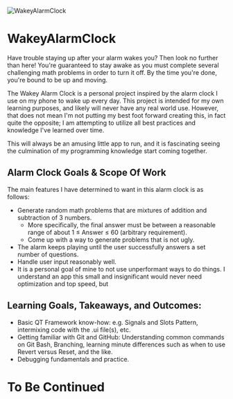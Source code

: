 ![WakeyAlarmClock](https://user-images.githubusercontent.com/50895383/229259759-dcce94f4-ba04-448f-8953-921e7ad862e3.png)
# WakeyAlarmClock
Have trouble staying up after your alarm wakes you? Then look no further than here! You're guaranteed to stay awake as you must complete several challenging math problems in order to turn it off. By the time you're done, you're bound to be up and moving.

The Wakey Alarm Clock is a personal project inspired by the alarm clock I use on my phone to wake up every day. This project is intended for my own learning purposes, and likely will never have any real world use. However, that does not mean I'm not putting my best foot forward creating this, in fact quite the opposite; I am attempting to utilize all best practices and knowledge I've learned over time. 

This will always be an amusing little app to run, and it is fascinating seeing the culmination of my programming knowledge start coming together.

## Alarm Clock Goals & Scope Of Work
The main features I have determined to want in this alarm clock is as follows:
* Generate random math problems that are mixtures of addition and subtraction of 3 numbers.
  - More specifically, the final answer must be between a reasonable range of about 1 ≤ Answer ≤ 60 (arbitrary requirement).
  - Come up with a way to generate problems that is not ugly.
* The alarm keeps playing until the user successfully answers a set number of questions.
* Handle user input reasonably well.
* It is a personal goal of mine to not use unperformant ways to do things. I understand an app this small and insignificant would never need optimization and top speed, but

## Learning Goals, Takeaways, and Outcomes: 
* Basic QT Framework know-how: e.g. Signals and Slots Pattern, intermixing code with the .ui file(s), etc.
* Getting familiar with Git and GitHub: Understanding common commands on Git Bash, Branching, learning minute differences such as when to use Revert versus Reset, and the like.
* Debugging fundamentals and practice.

# To Be Continued
